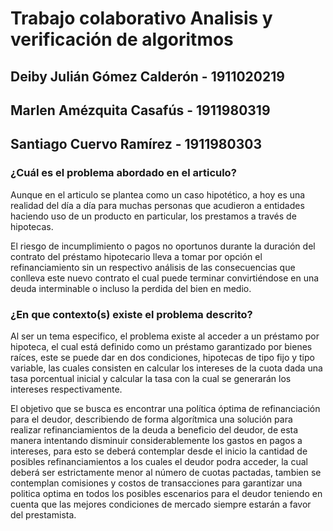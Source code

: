 # Trabajo colaborativo Analisis y verificación de algoritmos

## Deiby Julián Gómez Calderón - 1911020219

## Marlen Amézquita Casafús - 1911980319

## Santiago Cuervo Ramírez - 1911980303

### ¿Cuál es el problema abordado en el articulo?

Aunque en el articulo se plantea como un caso hipotético, a hoy es una realidad del día a día para muchas personas que acudieron a entidades haciendo uso de un producto en particular, los prestamos a través de hipotecas.

El riesgo de incumplimiento o pagos no oportunos durante la duración del contrato del préstamo hipotecario lleva a tomar por opción el refinanciamiento sin un respectivo análisis de las consecuencias que conlleva este nuevo contrato el cual puede terminar convirtiéndose en una deuda interminable o incluso la perdida del bien en medio.


### ¿En que contexto(s) existe el problema descrito?

Al ser un tema especifico, el problema existe al acceder a un préstamo por hipoteca, el cual está definido como un préstamo garantizado por bienes raíces, este se puede dar en dos condiciones, hipotecas de tipo fijo y tipo variable, las cuales consisten en calcular los intereses de la cuota dada una tasa porcentual inicial y calcular la tasa con la cual se generarán los intereses respectivamente.

El objetivo que se busca es encontrar una política óptima de refinanciación para el deudor, describiendo de forma algorítmica una solución para realizar refinanciamientos de la deuda a beneficio del deudor, de esta manera intentando disminuir considerablemente los gastos en pagos a intereses, para esto se deberá contemplar desde el inicio la cantidad de posibles refinanciamientos a los cuales el deudor podra acceder, la cual deberá ser estrictamente menor al número de cuotas pactadas, tambien se contemplan comisiones y costos de transacciones para garantizar una politica optima en todos los posibles escenarios para el deudor teniendo en cuenta que las mejores condiciones de mercado siempre estarán a favor del prestamista.

